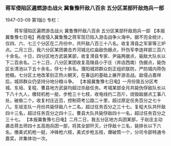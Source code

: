 ### 蒋军侵陷区遍燃游击战火  冀鲁豫歼敌八百余  五分区某部歼敌炮兵一部

1947-03-09
第1版()
专栏：

　　蒋军侵陷区遍燃游击战火
    冀鲁豫歼敌八百余
    五分区某部歼敌炮兵一部
    【本报冀鲁豫七日电】再度侵入冀鲁豫之蒋军现已陷入游击战争火海中。据不完全统计，仅四、六、七三个分区在二月份中，共歼敌八百三十八名。收复滑县之军家等三炉点。二月三日，我六分区某团袭击齐河城北红庙敌伪据点，歼伪军李连祥部三百六十余名。十日，四分区地方武装某部，收复滑县专家、尹庙两据点，毙敌大队长以下二百余名。二十二日，八分区某团收复高陵县小于庄（井店西南）伪据点，毙伪区长清池以下五十余名，俘七十余名。濮阳城郊群众刻正组织联防，严防城内蒋伪抢粮。七分区土地改革刻正热火朝天，在春运的基础上展开游击战。敌侵占嘉祥后，城郊群众仍坚持分地分粮斗争。
    【本报冀鲁豫七日电】一月份我五分区考城、东垣、复程、曹县地方武装均超过杀敌任务。考城某部全月共毙伪俘敌队长以下八十九人，缴轻机枪一挺，步枪三十七枝，收电线约二百斤，烧毁敌据点工事八处，破砦二个。收复村庄近百，控制荷考公路二十里，超过原定任务百分之七十八。东垣支队一月份共毙俘敌八十二名，超过任务百分之三十七。复程大队共歼敌四十三名，超过任务百分之四十三。曹县大队共毙俘敌四十一名，超过任务百分之三十七。
    【本报冀鲁豫七日电】二月二日，我五分区地方兵团某部，于赵庄主动袭击蒋五师四十五高炮兵团一部，将其全部歼灭，计俘敌十三名，毙排长以下六名，缴美式机枪一挺，冲锋枪六枝，美式步枪五枝，爆破筒一个，分司令部特通令嘉奖，并集体功一次。
